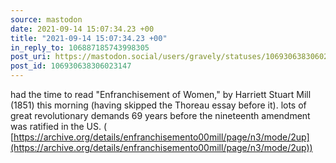 ```yaml
---
source: mastodon
date: 2021-09-14 15:07:34.23 +00
title: "2021-09-14 15:07:34.23 +00"
in_reply_to: 106887185743998305
post_uri: https://mastodon.social/users/gravely/statuses/106930638306023147
post_id: 106930638306023147
---
```

had the time to read "Enfranchisement of Women," by Harriett Stuart Mill (1851) this morning (having skipped the Thoreau essay before it). lots of great revolutionary demands 69 years before the nineteenth amendment was ratified in the US. ( [https://archive.org/details/enfranchisemento00mill/page/n3/mode/2up](https://archive.org/details/enfranchisemento00mill/page/n3/mode/2up))


